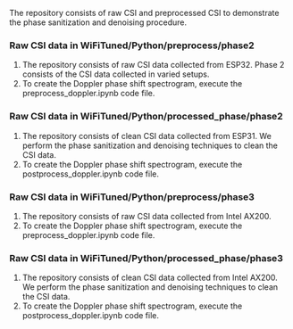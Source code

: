 The repository consists of raw CSI and preprocessed CSI to demonstrate the phase sanitization and denoising procedure. 
### Raw CSI data in WiFiTuned/Python/preprocess/phase2
1. The repository consists of raw CSI data collected from ESP32. Phase 2 consists of the CSI data collected in varied setups.  
2. To create the Doppler phase shift spectrogram, execute the preprocess_doppler.ipynb code file. 

### Raw CSI data in WiFiTuned/Python/processed_phase/phase2
1. The repository consists of clean CSI data collected from ESP31. We perform the phase sanitization and denoising techniques to clean the CSI data. 
2. To create the Doppler phase shift spectrogram, execute the postprocess_doppler.ipynb code file.


### Raw CSI data in WiFiTuned/Python/preprocess/phase3
1. The repository consists of raw CSI data collected from Intel AX200.  
2. To create the Doppler phase shift spectrogram, execute the preprocess_doppler.ipynb code file.

### Raw CSI data in WiFiTuned/Python/processed_phase/phase3
1. The repository consists of clean CSI data collected from Intel AX200. We perform the phase sanitization and denoising techniques to clean the CSI data. 
2. To create the Doppler phase shift spectrogram, execute the postprocess_doppler.ipynb code file.
